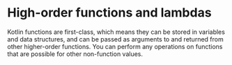 # High-order functions and lambdas
Kotlin functions are first-class, which means they can be stored in variables
and data structures, and can be passed as arguments to and returned from other
higher-order functions. You can perform any operations on functions that are 
possible for other non-function values.